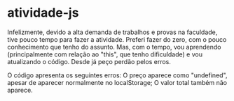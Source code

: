 # atividade-js

Infelizmente, devido a alta demanda de trabalhos e provas na faculdade, tive pouco tempo para fazer a atividade. Preferi fazer do zero, com o pouco conhecimento que tenho do assunto. Mas, com o tempo, vou aprendendo (principalmente com relação ao "this", que tenho dificuldade) e vou atualizando o código. Desde já peço perdão pelos erros.


O código apresenta os seguintes erros:
  O preço aparece como "undefined", apesar de aparecer normalmente no localStorage;
  O valor total também não aparece.

